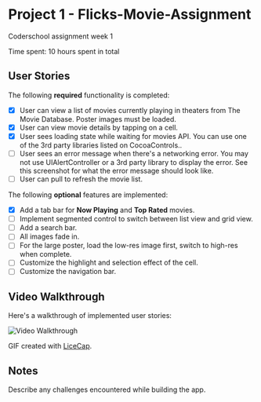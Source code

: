 # Project 1 - Flicks-Movie-Assignment
Coderschool assignment week 1

Time spent: 10 hours spent in total

## User Stories

The following **required** functionality is completed:

- [x] User can view a list of movies currently playing in theaters from The Movie Database. Poster images must be loaded.
- [x] User can view movie details by tapping on a cell.
- [x] User sees loading state while waiting for movies API. You can use one of the 3rd party libraries listed on CocoaControls..
- [ ] User sees an error message when there's a networking error. You may not use UIAlertController or a 3rd party library to display the error. See this screenshot for what the error message should look like.
- [ ] User can pull to refresh the movie list.

The following **optional** features are implemented:

- [x] Add a tab bar for **Now Playing** and **Top Rated** movies.
- [ ] Implement segmented control to switch between list view and grid view.
- [ ] Add a search bar.
- [ ] All images fade in.
- [ ] For the large poster, load the low-res image first, switch to high-res when complete.
- [ ] Customize the highlight and selection effect of the cell.
- [ ] Customize the navigation bar.

## Video Walkthrough

Here's a walkthrough of implemented user stories:

![Video Walkthrough](coderschool-week1-assignment.gif)

GIF created with [LiceCap](http://www.cockos.com/licecap/).

## Notes

Describe any challenges encountered while building the app.
